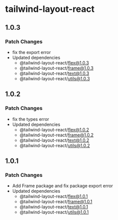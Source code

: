 # tailwind-layout-react

## 1.0.3

### Patch Changes

- fix the export error
- Updated dependencies
  - @tailwind-layout-react/flex@1.0.3
  - @tailwind-layout-react/frame@1.0.3
  - @tailwind-layout-react/text@1.0.3
  - @tailwind-layout-react/utils@1.0.3

## 1.0.2

### Patch Changes

- fix the types error
- Updated dependencies
  - @tailwind-layout-react/flex@1.0.2
  - @tailwind-layout-react/frame@1.0.2
  - @tailwind-layout-react/text@1.0.2
  - @tailwind-layout-react/utils@1.0.2

## 1.0.1

### Patch Changes

- Add Frame package and fix package export error
- Updated dependencies
  - @tailwind-layout-react/flex@1.0.1
  - @tailwind-layout-react/frame@1.0.1
  - @tailwind-layout-react/text@1.0.1
  - @tailwind-layout-react/utils@1.0.1
